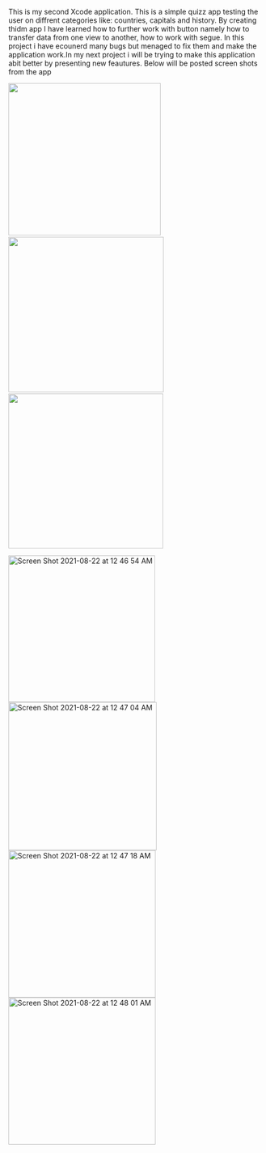 This is my second Xcode application. This is a simple quizz app testing the user on diffrent categories like: countries, capitals and history. By creating thidm app I have learned how to further work with button namely how to transfer data from one view to another, how to work with segue. In this project i have ecounerd many bugs but menaged to fix them and make the application work.In my next project i will be trying to make this application abit better by presenting new feautures. Below will be posted screen shots from the app


<p float="left">
  <img src="https://user-images.githubusercontent.com/67702241/130336848-146005b7-0818-4b6a-ba8f-1e66a732a2c6.png" width="301" />
  &nbsp;&nbsp;
  <img src="https://user-images.githubusercontent.com/67702241/130336850-052f2ddb-2aa6-4b44-839d-1ad01d326129.png" width="307" /> 
  &nbsp;&nbsp;
  <img src="https://user-images.githubusercontent.com/67702241/130336852-b3617b52-6ea1-49cd-8019-e79c65b532ce.png"  width="306" />
</p>

<img width="290" alt="Screen Shot 2021-08-22 at 12 46 54 AM" src="https://user-images.githubusercontent.com/67702241/130336848-146005b7-0818-4b6a-ba8f-1e66a732a2c6.png">
<img width="293" alt="Screen Shot 2021-08-22 at 12 47 04 AM" src="https://user-images.githubusercontent.com/67702241/130336850-052f2ddb-2aa6-4b44-839d-1ad01d326129.png">
<img width="291" alt="Screen Shot 2021-08-22 at 12 47 18 AM" src="https://user-images.githubusercontent.com/67702241/130336852-b3617b52-6ea1-49cd-8019-e79c65b532ce.png"><img width="291" alt="Screen Shot 2021-08-22 at 12 48 01 AM" src="https://user-images.githubusercontent.com/67702241/130336862-bcadce8b-89a5-46a3-8794-f214611eef50.png">

